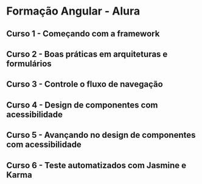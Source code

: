 # Formação Angular - Alura

## Curso 1 - Começando com a framework

## Curso 2 - Boas práticas em arquiteturas e formulários

## Curso 3 - Controle o fluxo de navegação

## Curso 4 - Design de componentes com acessibilidade

## Curso 5 - Avançando no design de componentes com acessibilidade

## Curso 6 - Teste automatizados com Jasmine e Karma
